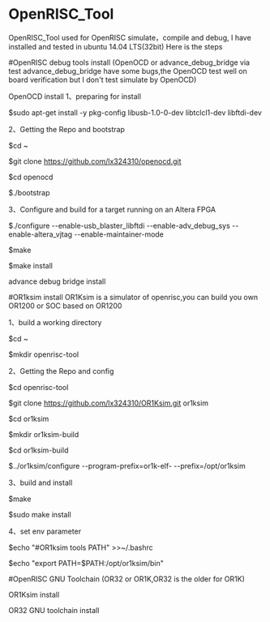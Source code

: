 # OpenRISC_Tool 
OpenRISC_Tool used for OpenRISC simulate，compile and debug, I have installed and tested in ubuntu 14.04 LTS(32bit) 
Here is the steps 

#OpenRISC debug tools install
(OpenOCD or advance_debug_bridge via test advance_debug_bridge have some bugs,the OpenOCD test well on board verification but I don't test simulate by OpenOCD) 

OpenOCD install
1、preparing for install
  
  $sudo apt-get install -y pkg-config libusb-1.0-0-dev libtclcl1-dev libftdi-dev
  
2、Getting the Repo and bootstrap
  
  $cd ~
  
  $git clone https://github.com/lx324310/openocd.git
  
  $cd openocd
  
  $./bootstrap

3、Configure and build for a target running on an Altera FPGA
  
  $./configure --enable-usb_blaster_libftdi --enable-adv_debug_sys --enable-altera_vjtag --enable-maintainer-mode

  $make 
  
  $make install

advance debug bridge install

#OR1ksim install
OR1Ksim is a simulator of openrisc,you can build you own OR1200 or SOC based on OR1200 

1、build a working directory
  
  $cd ~
  
  $mkdir openrisc-tool
  
2、Getting the Repo and config

  $cd openrisc-tool
  
  
  $git clone https://github.com/lx324310/OR1Ksim.git or1ksim
  
  $cd or1ksim
  
  $mkdir or1ksim-build
  
  $cd or1ksim-build
  
  $../or1ksim/configure --program-prefix=or1k-elf- --prefix=/opt/or1ksim
  
3、build and install

  $make
  
  $sudo make install

4、set env parameter
  
  $echo "#OR1ksim tools PATH" >>~/.bashrc
  
  $echo "export PATH=$PATH:/opt/or1ksim/bin"
  
#OpenRISC GNU Toolchain
(OR32 or OR1K,OR32 is the older for OR1K)

OR1Ksim install


OR32 GNU toolchain install





  
